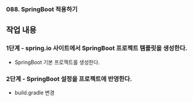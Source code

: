 ### 088. SpringBoot 적용하기

## 작업 내용

### 1단계 - spring.io 사이트에서 SpringBoot 프로젝트 템플릿을 생성한다.

- SpringBoot 기본 프로젝트를 생성한다.

### 2단계 - SpringBoot 설정을 프로젝트에 반영한다.

- build.gradle 변경